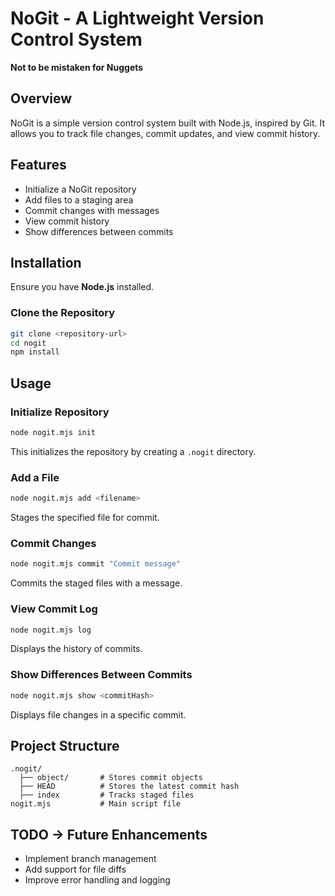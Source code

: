 # NoGit - A Lightweight Version Control System

**Not to be mistaken for Nuggets**

## Overview
NoGit is a simple version control system built with Node.js, inspired by Git. It allows you to track file changes, commit updates, and view commit history.

## Features
- Initialize a NoGit repository
- Add files to a staging area
- Commit changes with messages
- View commit history
- Show differences between commits

## Installation
Ensure you have **Node.js** installed.

### Clone the Repository
```sh
git clone <repository-url>
cd nogit
npm install
```

## Usage

### Initialize Repository
```sh
node nogit.mjs init
```
This initializes the repository by creating a `.nogit` directory.

### Add a File
```sh
node nogit.mjs add <filename>
```
Stages the specified file for commit.

### Commit Changes
```sh
node nogit.mjs commit "Commit message"
```
Commits the staged files with a message.

### View Commit Log
```sh
node nogit.mjs log
```
Displays the history of commits.

### Show Differences Between Commits
```sh
node nogit.mjs show <commitHash>
```
Displays file changes in a specific commit.

## Project Structure
```
.nogit/
  ├── object/       # Stores commit objects
  ├── HEAD          # Stores the latest commit hash
  ├── index         # Tracks staged files
nogit.mjs           # Main script file
```

## TODO → Future Enhancements
- Implement branch management
- Add support for file diffs
- Improve error handling and logging

